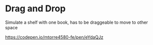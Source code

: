 # Drag and Drop

Simulate a shelf with one book, has to be draggeable to move to other space

https://codepen.io/mtorre4580-fe/pen/eYdaQJz
